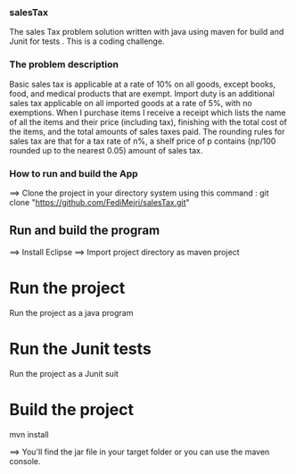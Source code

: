 ### salesTax
The sales Tax problem solution written with java using maven for build and Junit for tests . This is a coding challenge.

### The problem description

Basic sales tax is applicable at a rate of 10% on all goods, except books, food, and medical
products that are exempt. Import duty is an additional sales tax
applicable on all imported goods at a rate of 5%, with no exemptions. When I purchase items
I receive a receipt which lists the name of all the items and their price (including tax),
finishing with the total cost of the items,
and the total amounts of sales taxes paid. The rounding rules for sales tax are that for a tax
rate of n%, a shelf price of p contains (np/100 rounded up to the nearest 0.05) amount of
sales tax.


### How to run and build the App
==> Clone the project in your directory system using this command : 
      git clone "https://github.com/FediMejri/salesTax.git"
      
## Run and build the program
==> Install Eclipse
==> Import project directory as maven project 

# Run the project
Run the project as a java program

# Run the Junit tests
Run the project as a Junit suit

# Build the project
mvn install

==> You'll find the jar file in your target folder or you can use the maven console.
